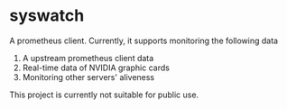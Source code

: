 # syswatch

A prometheus client. Currently, it supports monitoring the following data

1. A upstream prometheus client data
2. Real-time data of NVIDIA graphic cards
3. Monitoring other servers' aliveness

This project is currently not suitable for public use.